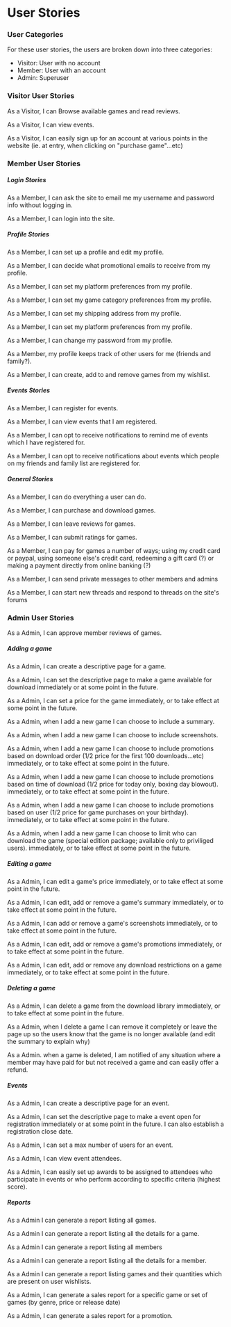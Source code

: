 # User Stories
### User Categories
For these user stories, the users are broken down into three categories:
  - Visitor: User with no account
  - Member: User with an account
  - Admin: Superuser
  
### Visitor User Stories
As a Visitor, I can Browse available games and read reviews.

As a Visitor, I can view events.

As a Visitor, I can easily sign up for an account at various points in the website (ie. at entry, when clicking on "purchase game"...etc)

### Member User Stories

#####	Login Stories

As a Member, I can ask the site to email me my username and password info without logging in.

As a Member, I can login into the site.


#####	Profile Stories

As a Member, I can set up a profile and edit my profile.

As a Member, I can decide what promotional emails to receive from my profile.

As a Member, I can set my platform preferences from my profile.

As a Member, I can set my game category preferences from my profile.

As a Member, I can set my shipping address from my profile.

As a Member, I can set my platform preferences from my profile.

As a Member, I can change my password from my profile.

As a Member, my profile keeps track of other users for me (friends and family?).

As a Member, I can create, add to and remove games from my wishlist.

#####	Events Stories

As a Member, I can register for events.

As a Member, I can view events that I am registered.

As a Member, I can opt to receive notifications to remind me of events which I have registered for.

As a Member, I can opt to receive notifications about events which people on my friends and family list are registered for.

#####	General Stories

As a Member, I can do everything a user can do.

As a Member, I can purchase and download games.

As a Member, I can leave reviews for games.

As a Member, I can submit ratings for games.

As a Member, I can pay for games a number of ways; using my credit card or paypal, using someone else's credit card, redeeming a gift card (?) or making a payment directly from online banking (?)

As a Member, I can send private messages to other members and admins

As a Member, I can start new threads and respond to threads on the site's forums

### Admin User Stories

As a Admin, I can approve member reviews of games.

#####   Adding a game

As a Admin, I can create a descriptive page for a game.

As a Admin, I can set the descriptive page to make a game available for download immediately or at some point in the future. 

As a Admin, I can set a price for the game immediately, or to take effect at some point in the future.

As a Admin, when I add a new game I can choose to include a summary.

As a Admin, when I add a new game I can choose to include screenshots.

As a Admin, when I add a new game I can choose to include promotions based on download order (1/2 price for the first 100 downloads...etc) immediately, or to take effect at some point in the future.

As a Admin, when I add a new game I can choose to include promotions based on time of download (1/2 price for today only, boxing day blowout). immediately, or to take effect at some point in the future.

As a Admin, when I add a new game I can choose to include promotions based on user (1/2 price for game purchases on your birthday). immediately, or to take effect at some point in the future.

As a Admin, when I add a new game I can choose to limit who can download the game (special edition package; available only to priviliged users). immediately, or to take effect at some point in the future.

#####   Editing a game

As a Admin, I can edit a game's price immediately, or to take effect at some point in the future.

As a Admin, I can edit, add or remove a game's summary immediately, or to take effect at some point in the future.

As a Admin, I can add or remove a game's screenshots immediately, or to take effect at some point in the future.

As a Admin, I can edit, add or remove a game's promotions immediately, or to take effect at some point in the future.

As a Admin, I can edit, add or remove any download restrictions on a game immediately, or to take effect at some point in the future.

#####   Deleting a game

As a Admin, I can delete a game from the download library immediately, or to take effect at some point in the future.

As a Admin, when I delete a game I can remove it completely or leave the page up so the users know that the game is no longer available (and edit the summary to explain why)

As a Admin. when a game is deleted, I am notified of any situation where a member may have paid for but not received a game and can easily offer a refund.

#####	Events

As a Admin, I can create a descriptive page for an event.

As a Admin, I can set the descriptive page to make a event open for registration immediately or at some point in the future. I can also establish a registration close date.

As a Admin, I can set a max number of users for an event.

As a Admin, I can view event attendees.

As a Admin, I can easily set up awards to be assigned to attendees who participate in events or who perform according to specific criteria (highest score).

#####	Reports

As a Admin I can generate a report listing all games.

As a Admin I can generate a report listing all the details for a game.

As a Admin I can generate a report listing all members

As a Admin I can generate a report listing all the details for a member.

As a Admin I can generate a report listing games and their quantities which are present on user wishlists.

As a Admin, I can generate a sales report for a specific game or set of games (by genre, price or release date)

As a Admin, I can generate a sales report for a promotion.





















